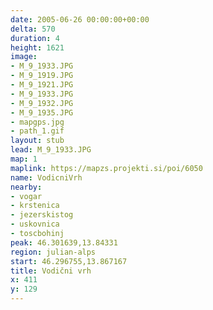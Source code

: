 ```yaml
---
date: 2005-06-26 00:00:00+00:00
delta: 570
duration: 4
height: 1621
image:
- M_9_1933.JPG
- M_9_1919.JPG
- M_9_1921.JPG
- M_9_1933.JPG
- M_9_1932.JPG
- M_9_1935.JPG
- mapgps.jpg
- path_1.gif
layout: stub
lead: M_9_1933.JPG
map: 1
maplink: https://mapzs.projekti.si/poi/6050
name: VodicniVrh
nearby:
- vogar
- krstenica
- jezerskistog
- uskovnica
- toscbohinj
peak: 46.301639,13.84331
region: julian-alps
start: 46.296755,13.867167
title: Vodični vrh
x: 411
y: 129
---
```

